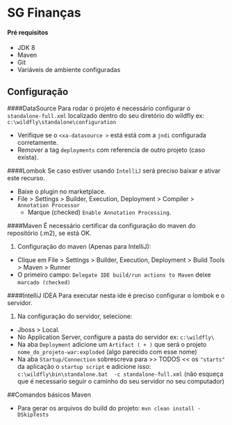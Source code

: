 # SG Finanças


#### Pré requisitos
- JDK 8
- Maven
- Git
- Variáveis de ambiente configuradas

## Configuração

####DataSource
Para rodar o projeto é necessário configurar o `standalone-full.xml` localizado
   dentro do seu diretório do wildfly ex: `c:\wildfly\standalone\configuration`
     
   - Verifique se o `<xa-datasource >` está  está com a `jndi` configurada corretamente.
   - Remover a tag `deployments` com referencia de outro projeto (caso exista).

####Lombok
Se caso estiver usando `IntelliJ` será preciso baixar e ativar este recurso.
- Baixe o plugin no marketplace.
- File > Settings > Builder, Execution, Deployment > Compiler > `Annotation Processor`
   - Marque (checked) `Enable Annotation Processing`. 

####Maven
É necessário certificar da configuração do maven do repositório (.m2), se está OK.



1. Configuração do maven (Apenas para IntelliJ):
- Clique em File > Settings > Builder, Execution, Deployment > Build Tools > Maven > Runner 
- O primeiro campo: `Delegate IDE build/run actions to Maven` deixe `marcado (checked)` 


####IntelliJ IDEA
Para executar nesta ide é preciso configurar o lombok e o servidor.

1. Na configuração do servidor, selecione:
- Jboss > Local.
- No Application Server, configure a pasta do servidor ex: `c:\wildfly\`
- Na aba `Deployment` adicione um `Artifact ( + )` que será o projeto `nome_do_projeto-war:exploded` (algo parecido com esse nome)
- Na aba `Startup/Connection` sobrescreva para >> TODOS <<  os `"starts"` da aplicação o `startup script`
e adicione isso: `c:\wildfly\bin\standalone.bat  -c standalone-full.xml` (não esqueça que é necessario seguir o caminho do seu servidor no seu computador)

##Comandos básicos Maven
- Para gerar os arquivos do build do projeto: `mvn clean install -DSkipTests`


